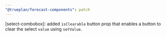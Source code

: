 ```yaml
---
"@trueplan/forecast-components": patch
---
```


[select-combobox]: added `isClearable` button prop that enables a button to clear the select `value` using `setValue`.

